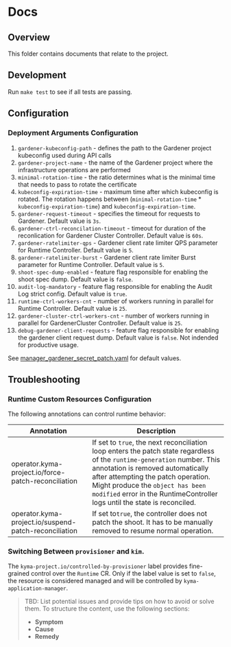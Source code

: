 # Docs

## Overview

This folder contains documents that relate to the project.

## Development

Run `make test` to see if all tests are passing. 

## Configuration

### Deployment Arguments Configuration
1. `gardener-kubeconfig-path` - defines the path to the Gardener project kubeconfig used during API calls
2. `gardener-project-name` - the name of the Gardener project where the infrastructure operations are performed
3. `minimal-rotation-time` - the ratio determines what is the minimal time that needs to pass to rotate the certificate
4. `kubeconfig-expiration-time` - maximum time after which kubeconfig is rotated. The rotation happens between (`minimal-rotation-time` * `kubeconfig-expiration-time`) and `kubeconfig-expiration-time`.
5. `gardener-request-timeout` - specifies the timeout for requests to Gardener. Default value is `3s`.
6. `gardener-ctrl-reconcilation-timeout` - timeout for duration of the reconlication for Gardener Cluster Controller. Default value is `60s`.
7. `gardener-ratelimiter-qps` - Gardener client rate limiter QPS parameter for Runtime Controller.  Default value is `5`.
8. `gardener-ratelimiter-burst` - Gardener client rate limiter Burst parameter for Runtime Controller.  Default value is `5`.
9. `shoot-spec-dump-enabled` - feature flag responsible for enabling the shoot spec dump. Default value is `false`.
10. `audit-log-mandatory` - feature flag responsible for enabling the Audit Log strict config. Default value is `true`.
11. `runtime-ctrl-workers-cnt` - number of workers running in parallel for Runtime Controller. Default value is `25`.
12. `gardener-cluster-ctrl-workers-cnt` - number of workers running in parallel for GardenerCluster Controller. Default value is `25`.
13. `debug-gardener-client-requests` - feature flag responsible for enabling the gardener client request dump. Default value is `false`. Not indended for productive usage. 

See [manager_gardener_secret_patch.yaml](../config/default/manager_gardener_secret_patch.yaml) for default values.

## Troubleshooting

### Runtime Custom Resources Configuration
The following annotations can control runtime behavior:

| Annotation  | Description                                                                                                                                                                                                                                                                                                                         |
| ------------- |-------------------------------------------------------------------------------------------------------------------------------------------------------------------------------------------------------------------------------------------------------------------------------------------------------------------------------------|
| operator.kyma-project.io/force-patch-reconciliation  | If set to `true`, the next reconciliation loop enters the patch state regardless of the `runtime-generation` number. This annotation is removed automatically after attempting the patch operation. Might produce the `object has been modified` error in the RuntimeController logs until the state is reconciled. |
| operator.kyma-project.io/suspend-patch-reconciliation  | If set to`true`, the controller does not patch the shoot. It has to be manually removed to resume normal operation.                                                                                                                                                                                                    |


### Switching Between `provisioner` and `kim`.

The `kyma-project.io/controlled-by-provisioner` label provides fine-grained control over the `Runtime` CR. Only if the label value is set to `false`, the resource is considered managed and will be controlled by `kyma-application-manager`.

> TBD: List potential issues and provide tips on how to avoid or solve them. To structure the content, use the following sections:
>
> - **Symptom**
> - **Cause**
> - **Remedy**
